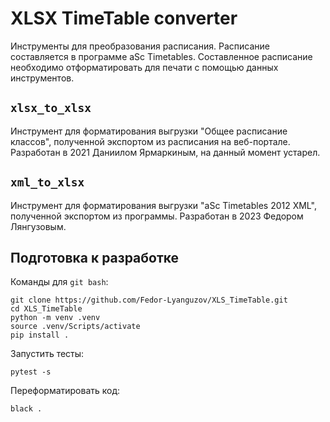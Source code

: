 # XLSX TimeTable converter

Инструменты для преобразования расписания. Расписание составляется в программе aSc Timetables. Составленное расписание необходимо отформатировать для печати с помощью данных инструментов.

## `xlsx_to_xlsx`

Инструмент для форматирования выгрузки "Общее расписание классов", полученной экспортом из расписания на веб-портале. Разработан в 2021 Даниилом Ярмаркиным, на данный момент устарел.

## `xml_to_xlsx`

Инструмент для форматирования выгрузки "aSc Timetables 2012 XML", полученной экспортом из программы. Разработан в 2023 Федором Лянгузовым.

## Подготовка к разработке

Команды для `git bash`:
```
git clone https://github.com/Fedor-Lyanguzov/XLS_TimeTable.git
cd XLS_TimeTable
python -m venv .venv
source .venv/Scripts/activate
pip install .
```

Запустить тесты:
```
pytest -s
```

Переформатировать код:
```
black .
```

